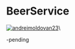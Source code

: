 # BeerService

[![andreimoldovan23](https://circleci.com/gh/andreimoldovan23/BeerService.svg?style=svg)](https://app.circleci.com/pipelines/github/andreimoldovan23/BeerService)\


-pending